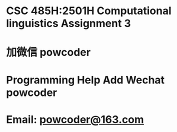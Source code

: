# CSC 485H:2501H Computational linguistics Assignment 3
# 加微信 powcoder

# Programming Help Add Wechat powcoder

# Email: powcoder@163.com

